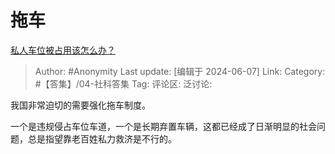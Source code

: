 # 拖车
[私人车位被占用该怎么办？](https://www.zhihu.com/question/336148009/answer/3523078125)

> Author: #Anonymity
> Last update: [编辑于 2024-06-07]
> Link:
> Category: #【答集】/04-社科答集 
> Tag: 
> 评论区:
> 泛讨论:

我国非常迫切的需要强化拖车制度。

一个是违规侵占车位车道，一个是长期弃置车辆，这都已经成了日渐明显的社会问题，总是指望靠老百姓私力救济是不行的。